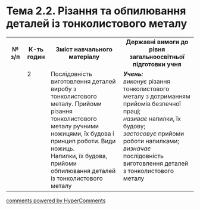 <div id="hypercomments_widget" class="js-hypercomments-widget invisible"></div>

# Тема 2.2. Різання та обпилювання деталей із тонколистового металу

<table>
  <tr>
    <td width="10%" align="center"><b>№ з/п</b></td>
    <td width="10%" align="center"><b>К-ть годин</b></td>
    <td width="40%" align="center"><b>Зміст навчального матеріалу</b></td>
    <td width="40%" align="center"><b>Державні вимоги до рівня загальноосвітньої підготовки учня</b></td>
  </tr>
  <tr>
<td width="10%" style="vertical-align:top !important;"></td>
<td width="10%" style="vertical-align:top !important;">2</td>
    <td width="40%" style="vertical-align:top !important;">
Послідовність виготовлення  деталей виробу з тонколистового металу. Прийоми різання тонколистового металу ручними ножицями, їх будова і принцип роботи. Види ножиць. <br>
Напилки, їх будова, прийоми обпилювання деталей із тонколистового металу
</td>
    <td width="40%" style="vertical-align:top !important;">
<i><b>Учень:</b></i><br>
<i>виконує</i> різання тонколистового металу з дотриманням прийомів безпечної праці; <br>
 <i>називає</i> напилки, їх будову; <br>
<i>застосовує</i>  прийоми роботи напилками; <br>
<i>визначає</i>  послідовність виготовлення деталей з тонколистового металу
</td>
  </tr>
</table>

<div class="js-hypercomments-container">
<a href="http://hypercomments.com" class="hc-link" title="comments widget">comments powered by HyperComments</a>
</div>